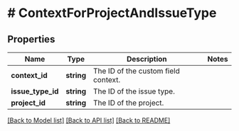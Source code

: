 # # ContextForProjectAndIssueType

## Properties

Name | Type | Description | Notes
------------ | ------------- | ------------- | -------------
**context_id** | **string** | The ID of the custom field context. |
**issue_type_id** | **string** | The ID of the issue type. |
**project_id** | **string** | The ID of the project. |

[[Back to Model list]](../../README.md#models) [[Back to API list]](../../README.md#endpoints) [[Back to README]](../../README.md)
